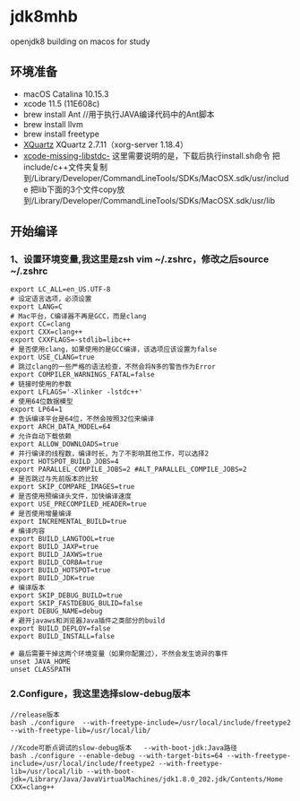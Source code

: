 # jdk8mhb
openjdk8 building on macos for study

## 环境准备
- macOS Catalina 10.15.3
- xcode 11.5 (11E608c)
- brew install Ant 		//用于执行JAVA编译代码中的Ant脚本
- brew install llvm
- brew install freetype  
- [XQuartz](XQuartz:https://www.xquartz.org/) XQuartz 2.7.11（xorg-server 1.18.4）
- [xcode-missing-libstdc-](https://github.com/imkiwa/xcode-missing-libstdc-)
   这里需要说明的是，下载后执行install.sh命令
   把include/c++文件夹复制到/Library/Developer/CommandLineTools/SDKs/MacOSX.sdk/usr/include
   把lib下面的3个文件copy放到/Library/Developer/CommandLineTools/SDKs/MacOSX.sdk/usr/lib

## 开始编译
### 1、设置环境变量,我这里是zsh vim ~/.zshrc，修改之后source ~/.zshrc
```
export LC_ALL=en_US.UTF-8
# 设定语言选项，必须设置
export LANG=C
# Mac平台，C编译器不再是GCC，而是clang
export CC=clang
export CXX=clang++
export CXXFLAGS=-stdlib=libc++
# 是否使用clang，如果使用的是GCC编译，该选项应该设置为false
export USE_CLANG=true
# 跳过clang的一些严格的语法检查，不然会将N多的警告作为Error
export COMPILER_WARNINGS_FATAL=false
# 链接时使用的参数
export LFLAGS='-Xlinker -lstdc++'
# 使用64位数据模型
export LP64=1
# 告诉编译平台是64位，不然会按照32位来编译
export ARCH_DATA_MODEL=64
# 允许自动下载依赖
export ALLOW_DOWNLOADS=true
# 并行编译的线程数，编译时长，为了不影响其他工作，可以选择2
export HOTSPOT_BUILD_JOBS=4
export PARALLEL_COMPILE_JOBS=2 #ALT_PARALLEL_COMPILE_JOBS=2
# 是否跳过与先前版本的比较
export SKIP_COMPARE_IMAGES=true
# 是否使用预编译头文件，加快编译速度
export USE_PRECOMPILED_HEADER=true
# 是否使用增量编译
export INCREMENTAL_BUILD=true
# 编译内容
export BUILD_LANGTOOL=true
export BUILD_JAXP=true
export BUILD_JAXWS=true
export BUILD_CORBA=true
export BUILD_HOTSPOT=true
export BUILD_JDK=true
# 编译版本
export SKIP_DEBUG_BUILD=true
export SKIP_FASTDEBUG_BULID=false
export DEBUG_NAME=debug
# 避开javaws和浏览器Java插件之类部分的build
export BUILD_DEPLOY=false
export BUILD_INSTALL=false

# 最后需要干掉这两个环境变量（如果你配置过），不然会发生诡异的事件
unset JAVA_HOME
unset CLASSPATH
```

### 2.Configure，我这里选择slow-debug版本
```
//release版本
bash ./configure  --with-freetype-include=/usr/local/include/freetype2 --with-freetype-lib=/usr/local/lib/

//Xcode可断点调试的slow-debug版本   --with-boot-jdk:Java路径 
bash ./configure --enable-debug --with-target-bits=64 --with-freetype-include=/usr/local/include/freetype2 --with-freetype-lib=/usr/local/lib --with-boot-jdk=/Library/Java/JavaVirtualMachines/jdk1.8.0_202.jdk/Contents/Home CXX=clang++
```


